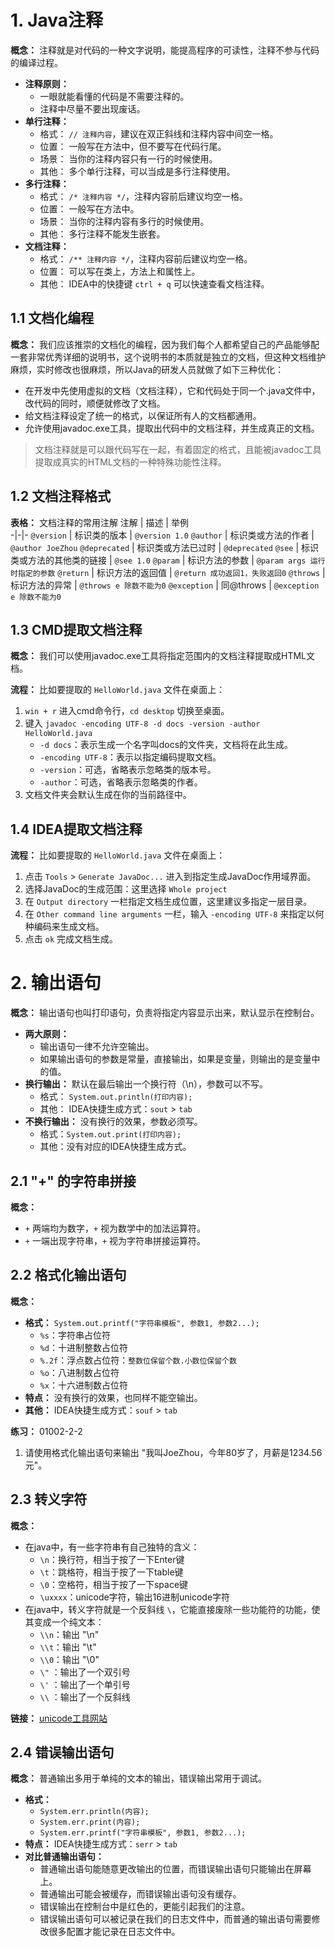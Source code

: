 # 1. Java注释

**概念：** 注释就是对代码的一种文字说明，能提高程序的可读性，注释不参与代码的编译过程。
- **注释原则：**
    - 一眼就能看懂的代码是不需要注释的。
    - 注释中尽量不要出现废话。
- **单行注释：**
    - 格式： `// 注释内容`，建议在双正斜线和注释内容中间空一格。
    - 位置： 一般写在方法中，但不要写在代码行尾。
    - 场景： 当你的注释内容只有一行的时候使用。
    - 其他： 多个单行注释，可以当成是多行注释使用。
- **多行注释：**
    - 格式： `/* 注释内容 */`，注释内容前后建议均空一格。
    - 位置： 一般写在方法中。
    - 场景： 当你的注释内容有多行的时候使用。
    - 其他： 多行注释不能发生嵌套。
- **文档注释：**
    - 格式： `/** 注释内容 */`，注释内容前后建议均空一格。
    - 位置： 可以写在类上，方法上和属性上。
    - 其他： IDEA中的快捷键 `ctrl + q` 可以快速查看文档注释。

## 1.1 文档化编程

**概念：** 我们应该推崇的文档化的编程，因为我们每个人都希望自己的产品能够配一套非常优秀详细的说明书，这个说明书的本质就是独立的文档，但这种文档维护麻烦，实时修改也很麻烦，所以Java的研发人员就做了如下三种优化：
- 在开发中先使用虚拟的文档（文档注释），它和代码处于同一个.java文件中，改代码的同时，顺便就修改了文档。
- 给文档注释设定了统一的格式，以保证所有人的文档都通用。
- 允许使用javadoc.exe工具，提取出代码中的文档注释，并生成真正的文档。

> 文档注释就是可以跟代码写在一起，有着固定的格式，且能被javadoc工具提取成真实的HTML文档的一种特殊功能性注释。

## 1.2 文档注释格式

**表格：** 文档注释的常用注解
注解           | 描述                         | 举例  
-|-|-
`@version`     | 标识类的版本                 | `@version 1.0` 
`@author`      | 标识类或方法的作者           | `@author JoeZhou` 
`@deprecated`  | 标识类或方法已过时           | `@deprecated`
`@see`         | 标识类或方法的其他类的链接   | `@see 1.0` 
`@param`       | 标识方法的参数               | `@param args 运行时指定的参数` 
`@return`      | 标识方法的返回值             | `@return 成功返回1，失败返回0` 
`@throws`      | 标识方法的异常               | `@throws e 除数不能为0`
`@exception`   | 同@throws                    | `@exception e 除数不能为0`  

## 1.3 CMD提取文档注释

**概念：** 我们可以使用javadoc.exe工具将指定范围内的文档注释提取成HTML文档。

**流程：** 比如要提取的 `HelloWorld.java` 文件在桌面上：
1. `win + r` 进入cmd命令行，`cd desktop` 切换至桌面。
2. 键入 `javadoc -encoding UTF-8 -d docs -version -author HelloWorld.java` 
    - `-d docs`：表示生成一个名字叫docs的文件夹，文档将在此生成。
    - `-encoding UTF-8`：表示以指定编码提取文档。
    - `-version`：可选，省略表示忽略类的版本号。
    - `-author`：可选，省略表示忽略类的作者。
3. 文档文件夹会默认生成在你的当前路径中。

## 1.4 IDEA提取文档注释

**流程：** 比如要提取的 `HelloWorld.java` 文件在桌面上：
1. 点击 `Tools` > `Generate JavaDoc...` 进入到指定生成JavaDoc作用域界面。
2. 选择JavaDoc的生成范围：这里选择 `Whole project`
3. 在 `Output directory` 一栏指定文档生成位置，这里建议多指定一层目录。
4. 在 `Other command line arguments` 一栏，输入 `-encoding UTF-8` 来指定以何种编码来生成文档。
5. 点击 `ok` 完成文档生成。

# 2. 输出语句

**概念：** 输出语句也叫打印语句，负责将指定内容显示出来，默认显示在控制台。
- **两大原则：**
    - 输出语句一律不允许空输出。
    - 如果输出语句的参数是常量，直接输出，如果是变量，则输出的是变量中的值。
- **换行输出：** 默认在最后输出一个换行符（\n），参数可以不写。
    - 格式： `System.out.println(打印内容);`
    - 其他： IDEA快捷生成方式：`sout` > `tab` 
- **不换行输出：** 没有换行的效果，参数必须写。
    - 格式：`System.out.print(打印内容);`
    - 其他：没有对应的IDEA快捷生成方式。

## 2.1 "+" 的字符串拼接

**概念：**
- `+` 两端均为数字，`+` 视为数学中的加法运算符。
- `+` 一端出现字符串，`+` 视为字符串拼接运算符。

## 2.2 格式化输出语句

**概念：**
- **格式：** `System.out.printf("字符串模板", 参数1, 参数2...);`
    - `%s`：字符串占位符
    - `%d`：十进制整数占位符
    - `%.2f`：浮点数占位符：`整数位保留个数.小数位保留个数`
    - `%o`：八进制数占位符
    - `%x`：十六进制数占位符
- **特点：** 没有换行的效果，也同样不能空输出。
- **其他：** IDEA快捷生成方式：`souf` > `tab` 

**练习：** 01002-2-2
1. 请使用格式化输出语句来输出 "我叫JoeZhou，今年80岁了，月薪是1234.56元"。

## 2.3 转义字符

**概念：** 
- 在java中，有一些字符串有自己独特的含义：
    - `\n`：换行符，相当于按了一下Enter键
    - `\t`：跳格符，相当于按了一下table键
    - `\0`：空格符，相当于按了一下space键
    - `\uxxxx`：unicode字符，输出16进制unicode字符
- 在java中，转义字符就是一个反斜线 `\`，它能直接废除一些功能符的功能，使其变成一个纯文本：
    - `\\n`：输出 "\n"
    - `\\t`：输出 "\t"
    - `\\0`：输出 "\0"
    - `\"` ：输出了一个双引号
    - `\'` ：输出了一个单引号
    - `\\` ：输出了一个反斜线

**链接：** [unicode工具网站](http://tool.chinaz.com/tools/unicode.aspx)

## 2.4 错误输出语句

**概念：** 普通输出多用于单纯的文本的输出，错误输出常用于调试。
- **格式：**
    - `System.err.println(内容);`
    - `System.err.print(内容);`
    - `System.err.printf("字符串模板", 参数1, 参数2...);`
- **特点：** IDEA快捷生成方式：`serr` > `tab`
- **对比普通输出语句：**
    - 普通输出语句能随意更改输出的位置，而错误输出语句只能输出在屏幕上。  
    - 普通输出可能会被缓存，而错误输出语句没有缓存。
    - 错误输出在控制台中是红色的，更能引起我们的注意。
    - 错误输出语句可以被记录在我们的日志文件中，而普通的输出语句需要修改很多配置才能记录在日志文件中。